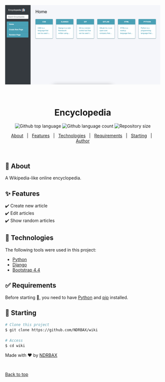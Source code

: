 <div align="center" id="top"> 
  <img src="./preview.png" alt="Wiki" />

&#xa0;

  <!-- <a href="https://wiki.netlify.app">Demo</a> -->
</div>

<h1 align="center">Encyclopedia</h1>

<p align="center">
  <img alt="Github top language" src="https://img.shields.io/github/languages/top/NDRBAX/Encyclopedia?color=56BEB8">
  <img alt="Github language count" src="https://img.shields.io/github/languages/count/NDRBAX/Encyclopedia?color=56BEB8">
  <img alt="Repository size" src="https://img.shields.io/github/repo-size/NDRBAX/Encyclopedia?color=56BEB8">
</p>

<!-- Status -->

<!-- <h4 align="center">
	🚧  Wiki 🚀 Under construction...  🚧
</h4>

<hr> -->

<p align="center">
  <a href="#dart-about">About</a> &#xa0; | &#xa0; 
  <a href="#sparkles-features">Features</a> &#xa0; | &#xa0;
  <a href="#rocket-technologies">Technologies</a> &#xa0; | &#xa0;
  <a href="#white_check_mark-requirements">Requirements</a> &#xa0; | &#xa0;
  <a href="#checkered_flag-starting">Starting</a> &#xa0; | &#xa0;
  <a href="https://github.com/NDRBAX" target="_blank">Author</a>
</p>

<br>

## :dart: About

A Wikipedia-like online encyclopedia.

## :sparkles: Features

:heavy_check_mark: Create new article\
:heavy_check_mark: Edit articles\
:heavy_check_mark: Show random articles

## :rocket: Technologies

The following tools were used in this project:

- [Python](https://www.python.org/)
- [Django](https://www.djangoproject.com/)
- [Bootstrap 4.4](https://getbootstrap.com/docs/4.4/getting-started/introduction/)

## :white_check_mark: Requirements

Before starting :checkered_flag:, you need to have [Python](https://www.python.org/) and [pip](https://pypi.org/project/pip/) installed.

## :checkered_flag: Starting

```bash
# Clone this project
$ git clone https://github.com/NDRBAX/wiki

# Access
$ cd wiki

```

Made with :heart: by <a href="https://github.com/NDRBAX" target="_blank">NDRBAX</a>

&#xa0;

<a href="#top">Back to top</a>
